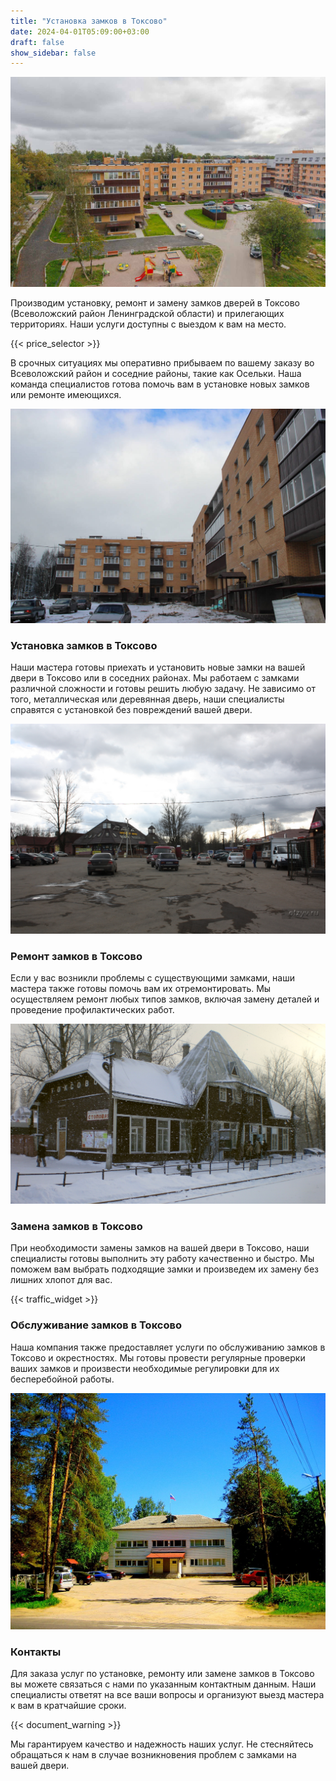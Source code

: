 ```yaml
---
title: "Установка замков в Токсово"
date: 2024-04-01T05:09:00+03:00
draft: false
show_sidebar: false
---
```


![Установка замков в Токсово](Toksovo1.jpg)

Производим установку, ремонт и замену замков дверей в Токсово (Всеволожский район Ленинградской области) и прилегающих территориях. Наши услуги доступны с выездом к вам на место.

{{< price_selector >}}

В срочных ситуациях мы оперативно прибываем по вашему заказу во Всеволожский район и соседние районы, такие как Осельки. Наша команда специалистов готова помочь вам в установке новых замков или ремонте имеющихся.

![Установка замков в Токсово](Toksovo2.jpg)

### Установка замков в Токсово

Наши мастера готовы приехать и установить новые замки на вашей двери в Токсово или в соседних районах. Мы работаем с замками различной сложности и готовы решить любую задачу. Не зависимо от того, металлическая или деревянная дверь, наши специалисты справятся с установкой без повреждений вашей двери.

![Установка замков в Токсово](Toksovo3.jpg)

### Ремонт замков в Токсово

Если у вас возникли проблемы с существующими замками, наши мастера также готовы помочь вам их отремонтировать. Мы осуществляем ремонт любых типов замков, включая замену деталей и проведение профилактических работ.

![Установка замков в Токсово](Toksovo4.jpg)

### Замена замков в Токсово

При необходимости замены замков на вашей двери в Токсово, наши специалисты готовы выполнить эту работу качественно и быстро. Мы поможем вам выбрать подходящие замки и произведем их замену без лишних хлопот для вас.

{{< traffic_widget >}}

### Обслуживание замков в Токсово

Наша компания также предоставляет услуги по обслуживанию замков в Токсово и окрестностях. Мы готовы провести регулярные проверки ваших замков и произвести необходимые регулировки для их бесперебойной работы.

![Установка замков в Токсово](Toksovo5.jpg)

### Контакты

Для заказа услуг по установке, ремонту или замене замков в Токсово вы можете связаться с нами по указанным контактным данным. Наши специалисты ответят на все ваши вопросы и организуют выезд мастера к вам в кратчайшие сроки.

{{< document_warning >}}

Мы гарантируем качество и надежность наших услуг. Не стесняйтесь обращаться к нам в случае возникновения проблем с замками на вашей двери.
